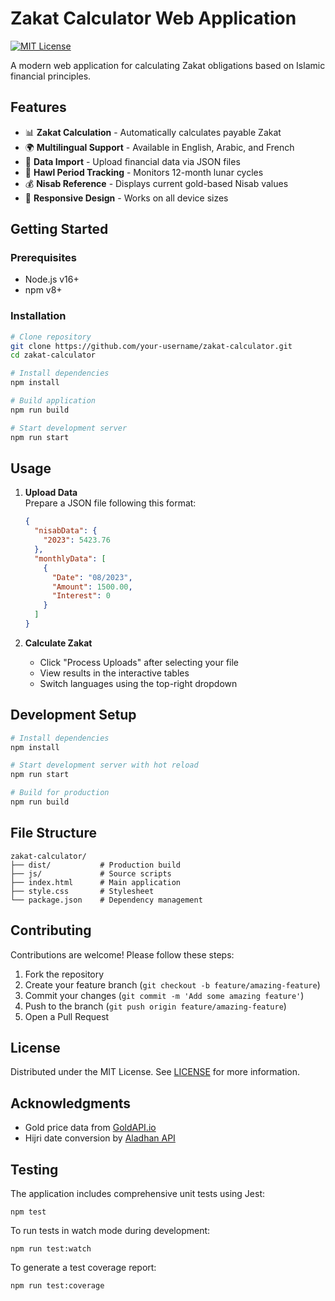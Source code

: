 # Zakat Calculator Web Application

[![MIT License](https://img.shields.io/badge/License-MIT-green.svg)](LICENSE)

A modern web application for calculating Zakat obligations based on Islamic financial principles.

## Features

- 📊 **Zakat Calculation** - Automatically calculates payable Zakat
- 🌍 **Multilingual Support** - Available in English, Arabic, and French
- 📁 **Data Import** - Upload financial data via JSON files
- 📅 **Hawl Period Tracking** - Monitors 12-month lunar cycles
- 💰 **Nisab Reference** - Displays current gold-based Nisab values
- 📱 **Responsive Design** - Works on all device sizes

## Getting Started

### Prerequisites
- Node.js v16+
- npm v8+

### Installation
```bash
# Clone repository
git clone https://github.com/your-username/zakat-calculator.git
cd zakat-calculator

# Install dependencies
npm install

# Build application
npm run build

# Start development server
npm run start
```

## Usage

1. **Upload Data**  
   Prepare a JSON file following this format:
   ```json
   {
     "nisabData": {
       "2023": 5423.76
     },
     "monthlyData": [
       {
         "Date": "08/2023",
         "Amount": 1500.00,
         "Interest": 0
       }
     ]
   }
   ```

2. **Calculate Zakat**
    - Click "Process Uploads" after selecting your file
    - View results in the interactive tables
    - Switch languages using the top-right dropdown

## Development Setup

```bash
# Install dependencies
npm install

# Start development server with hot reload
npm run start

# Build for production
npm run build
```

## File Structure
```
zakat-calculator/
├── dist/           # Production build
├── js/             # Source scripts
├── index.html      # Main application
├── style.css       # Stylesheet
└── package.json    # Dependency management
```

## Contributing

Contributions are welcome! Please follow these steps:
1. Fork the repository
2. Create your feature branch (`git checkout -b feature/amazing-feature`)
3. Commit your changes (`git commit -m 'Add some amazing feature'`)
4. Push to the branch (`git push origin feature/amazing-feature`)
5. Open a Pull Request

## License

Distributed under the MIT License. See [LICENSE](LICENSE) for more information.

## Acknowledgments

- Gold price data from [GoldAPI.io](https://www.goldapi.io)
- Hijri date conversion by [Aladhan API](https://aladhan.com)

## Testing

The application includes comprehensive unit tests using Jest:

```
npm test
```

To run tests in watch mode during development:

```
npm run test:watch
```

To generate a test coverage report:

```
npm run test:coverage
```
